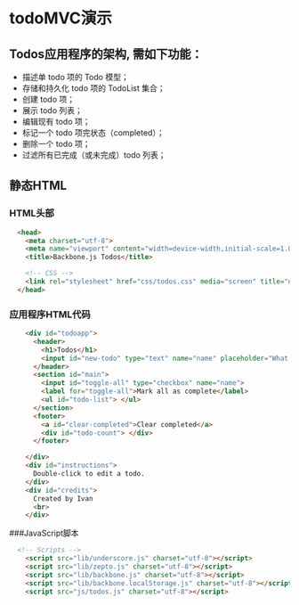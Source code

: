# todoMVC演示
## Todos应用程序的架构, 需如下功能：
* 描述单 todo 项的 Todo 模型；
* 存储和持久化 todo 项的 TodoList 集合；
* 创建 todo 项；
* 展示 todo 列表；
* 编辑现有 todo 项；
* 标记一个 todo 项完状态（completed）；
* 删除一个 todo 项；
* 过滤所有已完成（或未完成）todo 列表；

## 静态HTML
### HTML头部
```html
  <head>
    <meta charset="utf-8">
    <meta name="viewport" content="width=device-width,initial-scale=1.0">
    <title>Backbone.js Todos</title>

    <!-- CSS -->
    <link rel="stylesheet" href="css/todos.css" media="screen" title="no title" charset="utf-8">
  </head>
```
### 应用程序HTML代码
```html
    <div id="todoapp">
      <header>
        <h1>Todos</h1>
        <input id="new-todo" type="text" name="name" placeholder="What needs to be done?">
      </header>
      <section id="main">
        <input id="toggle-all" type="checkbox" name="name">
        <label for="toggle-all">Mark all as complete</label>
        <ul id="todo-list"> </ul>
      </section>
      <footer>
        <a id="clear-completed">Clear completed</a>
        <div id="todo-count"> </div>
      </footer>

    </div>
    <div id="instructions">
      Double-click to edit a todo.
    </div>
    <div id="credits">
      Created by Ivan
      <br>
    </div>
```
###JavaScript脚本
```html
  <!-- Scripts -->
    <script src="lib/underscore.js" charset="utf-8"></script>
    <script src="lib/zepto.js" charset="utf-8"></script>
    <script src="lib/backbone.js" charset="utf-8"></script>
    <script src="lib/backbone.localStorage.js" charset="utf-8"></script>
    <script src="js/todos.js" charset="utf-8"></script>
```
